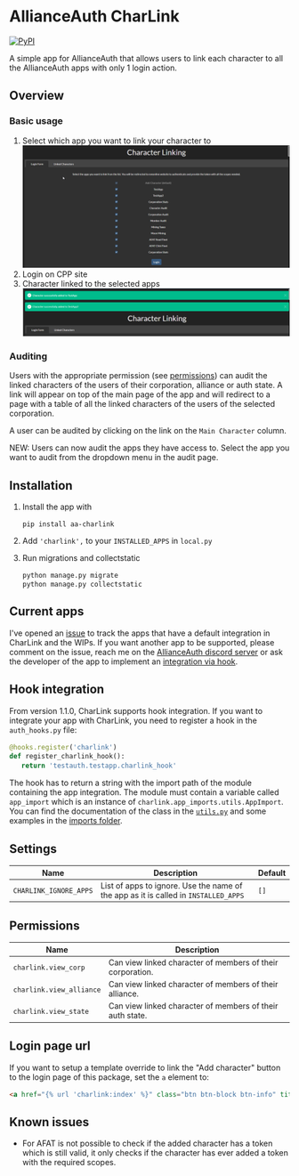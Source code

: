 # AllianceAuth CharLink

[![PyPI](https://img.shields.io/pypi/v/aa-charlink)](https://pypi.org/project/aa-charlink/)

A simple app for AllianceAuth that allows users to link each character to all the AllianceAuth apps with only 1 login action.

## Overview

### Basic usage

1. Select which app you want to link your character to
   ![Charlink Homepage](https://raw.githubusercontent.com/Maestro-Zacht/aa-charlink/e5dd9519cd3772b19505f4ca4b02771774d2a695/docs/images/charlink_homepage.png)
2. Login on CPP site
3. Character linked to the selected apps
   ![Success](https://raw.githubusercontent.com/Maestro-Zacht/aa-charlink/e5dd9519cd3772b19505f4ca4b02771774d2a695/docs/images/charlink_success.png)

### Auditing

Users with the appropriate permission (see [permissions](#permissions)) can audit the linked characters of the users of their corporation, alliance or auth state. A link will appear on top of the main page of the app and will redirect to a page with a table of all the linked characters of the users of the selected corporation.

A user can be audited by clicking on the link on the `Main Character` column.

NEW: Users can now audit the apps they have access to. Select the app you want to audit from the dropdown menu in the audit page.

## Installation

1. Install the app with

   ```shell
   pip install aa-charlink
   ```

2. Add `'charlink',` to your `INSTALLED_APPS` in `local.py`
3. Run migrations and collectstatic

   ```shell
   python manage.py migrate
   python manage.py collectstatic
   ```

## Current apps

I've opened an [issue](https://github.com/Maestro-Zacht/aa-charlink/issues/1) to track the apps that have a default integration in CharLink and the WIPs. If you want another app to be supported, please comment on the issue, reach me on the [AllianceAuth discord server](https://discord.gg/fjnHAmk) or ask the developer of the app to implement an [integration via hook](#hook-integration).

## Hook integration

From version 1.1.0, CharLink supports hook integration. If you want to integrate your app with CharLink, you need to register a hook in the `auth_hooks.py` file:

```python
@hooks.register('charlink')
def register_charlink_hook():
   return 'testauth.testapp.charlink_hook'
```

The hook has to return a string with the import path of the module containing the app integration. The module must contain a variable called `app_import` which is an instance of `charlink.app_imports.utils.AppImport`. You can find the documentation of the class in the [`utils.py`](./charlink/app_imports/utils.py) and some examples in the [imports folder](./charlink/imports).

## Settings

| Name                   | Description                                                                         | Default |
| ---------------------- | ----------------------------------------------------------------------------------- | ------- |
| `CHARLINK_IGNORE_APPS` | List of apps to ignore. Use the name of the app as it is called in `INSTALLED_APPS` | `[]`    |

## Permissions

| Name                     | Description                                                |
| ------------------------ | ---------------------------------------------------------- |
| `charlink.view_corp`     | Can view linked character of members of their corporation. |
| `charlink.view_alliance` | Can view linked character of members of their alliance.    |
| `charlink.view_state`    | Can view linked character of members of their auth state.  |

## Login page url

If you want to setup a template override to link the "Add character" button to the login page of this package, set the `a` element to:

```html
<a href="{% url 'charlink:index' %}" class="btn btn-block btn-info" title="Add Character">{% translate 'Add Character' %}</a>
```

## Known issues

- For AFAT is not possible to check if the added character has a token which is still valid, it only checks if the character has ever added a token with the required scopes.
